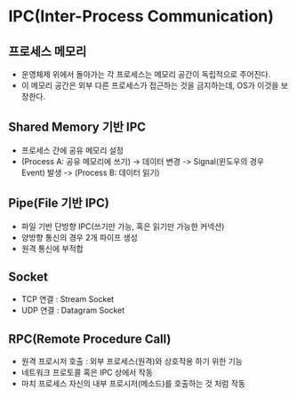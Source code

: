 # IPC(Inter-Process Communication)

## 프로세스 메모리
- 운영체제 위에서 돌아가는 각 프로세스는 메모리 공간이 독립적으로 주어진다.
- 이 메모리 공간은 외부 다른 프로세스가 접근하는 것을 금지하는데, OS가 이것을 보장한다.

## Shared Memory 기반 IPC
- 프로세스 간에 공유 메모리 설정
- (Process A: 공유 메모리에 쓰기) -> 데이터 변경 -> Signal(윈도우의 경우 Event) 발생 -> (Process B: 데이터 읽기)

## Pipe(File 기반 IPC)
- 파일 기반 단방향 IPC(쓰기만 가능, 혹은 읽기만 가능한 커넥션)
- 양방향 통신의 경우 2개 파이프 생성
- 원격 통신에 부적합

## Socket
- TCP 연결 : Stream Socket
- UDP 연결 : Datagram Socket

## RPC(Remote Procedure Call)
- 원격 프로시저 호출 : 외부 프로세스(원격)와 상호작용 하기 위한 기능
- 네트워크 프로토콜 혹은 IPC 상에서 작동
- 마치 프로세스 자신의 내부 프로시저(메소드)를 호출하는 것 처럼 작동

